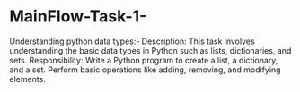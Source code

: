 # MainFlow-Task-1-
Understanding python data types:- 
Description: This task involves understanding the basic data types in Python such as lists, dictionaries, and sets. 
Responsibility: Write a Python program to create a list, a dictionary, and a set. Perform basic operations like adding, removing, and modifying elements. 
